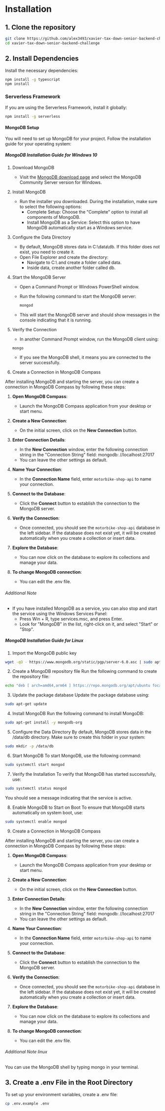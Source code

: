 # Installation

## 1. Clone the repository

```bash
git clone https://github.com/alex3493/xavier-tax-down-senior-backend-challenge.git
cd xavier-tax-down-senior-backend-challenge
```

## 2. Install Dependencies

Install the necessary dependencies:

```bash
npm install -g typescript
npm install
```

### Serverless Framework

If you are using the Serverless Framework, install it globally:

```bash
npm install -g serverless
```

#### MongoDB Setup

You will need to set up MongoDB for your project. Follow the installation guide for your operating system:

##### MongoDB Installation Guide for Windows 10

1. Download MongoDB
    - Visit the [MongoDB download page](https://www.mongodb.com/try/download/community) and select the MongoDB Community
      Server version for Windows.

2. Install MongoDB
    - Run the installer you downloaded. During the installation, make sure to select the following options:
        - Complete Setup: Choose the "Complete" option to install all components of MongoDB.
        - Install MongoDB as a Service: Select this option to have MongoDB automatically start as a Windows service.

3. Configure the Data Directory
    - By default, MongoDB stores data in C:\data\db. If this folder does not exist, you need to create it.
    - Open File Explorer and create the directory:
        - Navigate to C:\ and create a folder called data.
        - Inside data, create another folder called db.

4. Start the MongoDB Server
    - Open a Command Prompt or Windows PowerShell window.
    - Run the following command to start the MongoDB server:

        ```bash
        mongod
        ```

    - This will start the MongoDB server and should show messages in the console indicating that it is running.

5. Verify the Connection
    - In another Command Prompt window, run the MongoDB client using:

    ```bash
    mongo
    ```

    - If you see the MongoDB shell, it means you are connected to the server successfully.

6. Create a Connection in MongoDB Compass

After installing MongoDB and starting the server, you can create a connection in MongoDB Compass by following these
steps:

1. **Open MongoDB Compass**:
    - Launch the MongoDB Compass application from your desktop or start menu.

2. **Create a New Connection**:
    - On the initial screen, click on the **New Connection** button.

3. **Enter Connection Details**:
    - In the **New Connection** window, enter the following connection string in the "Connection String" field: mongodb:
      //localhost:27017
    - You can leave the other settings as default.

4. **Name Your Connection**:
    - In the **Connection Name** field, enter `motorbike-shop-api` to name your connection.

5. **Connect to the Database**:
    - Click the **Connect** button to establish the connection to the MongoDB server.

6. **Verify the Connection**:
    - Once connected, you should see the `motorbike-shop-api` database in the left sidebar. If the database does not
      exist yet, it will be created automatically when you create a collection or insert data.

7. **Explore the Database**:
    - You can now click on the database to explore its collections and manage your data.

8. **To change MongoDB connection**:
    - You can edit the .env file.

###### Additional Note

- If you have installed MongoDB as a service, you can also stop and start the service using the Windows Services Panel:
    - Press Win + R, type services.msc, and press Enter.
    - Look for "MongoDB" in the list, right-click on it, and select "Start" or "Stop".

##### MongoDB Installation Guide for Linux

1. Import the MongoDB public key

```bash
wget -qO - https://www.mongodb.org/static/pgp/server-6.0.asc | sudo apt-key add -
```

2. Create a MongoDB repository file
   Run the following command to create the repository file:

```bash
echo "deb [ arch=amd64,arm64 ] https://repo.mongodb.org/apt/ubuntu focal/mongodb-org/6.0 mu
```

3. Update the package database
   Update the package database using:

```bash
sudo apt-get update
```

4. Install MongoDB
   Run the following command to install MongoDB:

```bash
sudo apt-get install -y mongodb-org
```

5. Configure the Data Directory
   By default, MongoDB stores data in the /data/db directory. Make sure to create this folder in your system:

```bash
sudo mkdir -p /data/db
```

6. Start MongoDB
   To start MongoDB, use the following command:

```bash
sudo systemctl start mongod
```

7. Verify the Installation
   To verify that MongoDB has started successfully, use:

```bash
sudo systemctl status mongod
```

You should see a message indicating that the service is active.

8. Enable MongoDB to Start on Boot
   To ensure that MongoDB starts automatically on system boot, use:

```bash
sudo systemctl enable mongod
```

9. Create a Connection in MongoDB Compass

After installing MongoDB and starting the server, you can create a connection in MongoDB Compass by following these
steps:

1. **Open MongoDB Compass**:
    - Launch the MongoDB Compass application from your desktop or start menu.

2. **Create a New Connection**:
    - On the initial screen, click on the **New Connection** button.

3. **Enter Connection Details**:
    - In the **New Connection** window, enter the following connection string in the "Connection String" field: mongodb:
      //localhost:27017
    - You can leave the other settings as default.

4. **Name Your Connection**:
    - In the **Connection Name** field, enter `motorbike-shop-api` to name your connection.

5. **Connect to the Database**:
    - Click the **Connect** button to establish the connection to the MongoDB server.

6. **Verify the Connection**:
    - Once connected, you should see the `motorbike-shop-api` database in the left sidebar. If the database does not
      exist yet, it will be created automatically when you create a collection or insert data.

7. **Explore the Database**:
    - You can now click on the database to explore its collections and manage your data.

8. **To change MongoDB connection**:
    - You can edit the .env file.

###### Additional Note linux

You can use the MongoDB shell by typing mongo in your terminal.

## 3. Create a .env File in the Root Directory

To set up your environment variables, create a .env file:

```bash
cp .env.example .env
```
